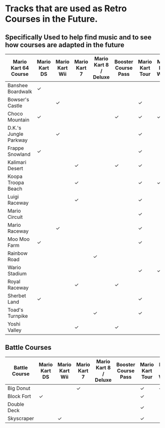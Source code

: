 # Tracks that are used as Retro Courses in the Future.

## Specifically Used to help find music and to see how courses are adapted in the future

| **Mario Kart 64 Course** | **Mario Kart DS** | **Mario Kart Wii** | **Mario Kart 7** | **Mario Kart 8 / Deluxe** | **Booster Course Pass** | **Mario Kart Tour** | **Mario Kart World** |
| ------------------------ | ----------------- | ------------------ | ---------------- | ------------------------- | ----------------------- | ------------------- | -------------------- |
| Banshee Boardwalk | ✓ | | | | | | |
| Bowser's Castle | | ✓ | | | | ✓ | |
| Choco Mountain | ✓ | | | | ✓ | ✓ | ✓ |
| D.K.'s Jungle Parkway | | ✓ | | | | ✓ | |
| Frappe Snowland | ✓ | | | | | ✓ | |
| Kalimari Desert | | | ✓ | | ✓ | ✓ | |
| Koopa Troopa Beach | | | ✓ | | | ✓ | ✓ |
| Luigi Raceway | | | ✓ | | | ✓ | |
| Mario Circuit | | | | | | ✓ | |
| Mario Raceway | | ✓ | | | | ✓ | |
| Moo Moo Farm | ✓ | | | | | ✓ | |
| Rainbow Road | | | | ✓ | | | |
| Wario Stadium | | | | | | ✓ | ✓ |
| Royal Raceway | | | ✓ | | ✓ | | |
| Sherbet Land | ✓ | | | | | ✓ | |
| Toad's Turnpike | | | | ✓ | | ✓ | |
| Yoshi Valley | | | ✓ | | ✓ | | |

## Battle Courses

| **Battle Course** | **Mario Kart DS** | **Mario Kart Wii** | **Mario Kart 7** | **Mario Kart 8 / Deluxe** | **Booster Course Pass** | **Mario Kart Tour** | **Mario Kart World** |
| ----------------- | ----------------- | ------------------ | ---------------- | ------------------------- | ----------------------- | ------------------- | -------------------- |
| Big Donut | | | ✓ | | | ✓ | ✓ |
| Block Fort | ✓ | | | | | ✓ | |
| Double Deck | | | | | | ✓ | |
| Skyscraper | | ✓ | | | | ✓ | |